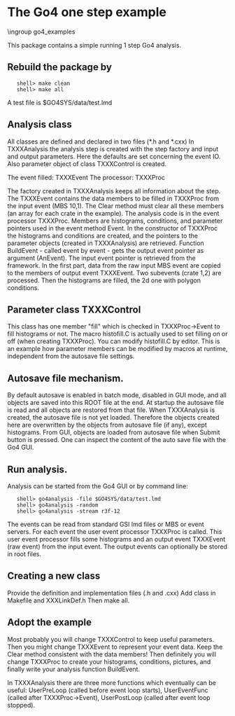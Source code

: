 # The Go4 one step example

\ingroup go4_examples

This package contains a simple running 1 step Go4 analysis.

## Rebuild the package by

~~~
   shell> make clean
   shell> make all
~~~

A test file is $GO4SYS/data/test.lmd

## Analysis class

All classes are defined and declared in two files (*.h and *.cxx)
In TXXXAnalysis the analysis step is created with the step factory and input and output
parameters. Here the defaults are set concerning the event IO.
Also parameter object of class TXXXControl is created.

The event filled: TXXXEvent
The processor:    TXXXProc

The factory created in TXXXAnalysis keeps all information about the step. The TXXXEvent
contains the data members to be filled in TXXXProc from the input event (MBS 10,1).
The Clear method must clear all these members (an array for each crate in the example).
The analysis code is in the event processor TXXXProc. Members are
histograms, conditions, and parameter pointers used in the event method
Event. In the constructor of TXXXProc the histograms and
conditions are created, and the pointers to the parameter objects (created in
TXXXAnalysis) are retrieved. Function BuildEvent - called event by event - gets the output
event pointer as argument (AnEvent).
The input event pointer is retrieved from the framework.
In the first part, data from the raw input MBS event are copied to the members of
output event TXXXEvent. Two subevents (crate 1,2) are processed.
Then the histograms are filled, the 2d one with polygon conditions.

## Parameter class TXXXControl
This class has one member "fill" which is checked in TXXXProc->Event
to fill histograms or not. The macro histofill.C
is actually used to set filling on or off (when creating TXXXProc).
You can modify histofill.C by editor. This is an example how parameter
members can be modified by macros at runtime, independent from the autosave file
settings.

## Autosave file mechanism.
By default autosave is enabled in batch mode, disabled in GUI mode,
and all objects are saved into this ROOT file at the end.
At startup the autosave file is read and all objects are restored
from that file.
When TXXXAnalysis is created, the autosave file is not yet loaded. Therefore the
objects created here are overwritten by the objects from autosave file (if any), except histograms.
From GUI, objects are loaded from autosave file when Submit button is pressed.
One can inspect the content of the auto save file with the Go4 GUI.

## Run analysis.
Analysis can be started from the Go4 GUI or by command line:
~~~
   shell> go4analysis -file $GO4SYS/data/test.lmd
   shell> go4analysis -random
   shell> go4analysis -stream r3f-12
~~~
The events can be read from standard GSI lmd files or MBS or event servers.
For each event the user event processor TXXXProc is
called. This user event processor fills some histograms
and an output event TXXXEvent (raw event) from the input event.
The output events can optionally be stored in root files.


## Creating a new class
Provide the definition and implementation files (.h and .cxx)
Add class in Makefile and XXXLinkDef.h
Then make all.

## Adopt the example
Most probably you will change TXXXControl to keep useful parameters.
Then you might change TXXXEvent to represent your event data.
Keep the Clear method consistent with the data members!
Then definitely you will change TXXXProc to create your histograms, conditions,
pictures, and finally write your analysis function BuildEvent.

In TXXXAnalysis there are three more functions which eventually can be useful:
UserPreLoop (called before event loop starts),
UserEventFunc (called after TXXXProc->Event),
UserPostLoop (called after event loop stopped).

